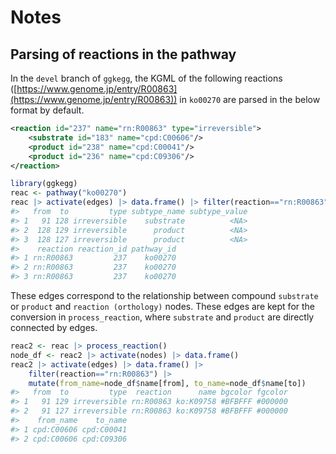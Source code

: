 



# Notes

## Parsing of reactions in the pathway

In the `devel` branch of `ggkegg`, the KGML of the following reactions ([https://www.genome.jp/entry/R00863](https://www.genome.jp/entry/R00863)) in `ko00270` are parsed in the below format by default.

```xml
<reaction id="237" name="rn:R00863" type="irreversible">
    <substrate id="183" name="cpd:C00606"/>
    <product id="238" name="cpd:C00041"/>
    <product id="236" name="cpd:C09306"/>
</reaction>
```


```r
library(ggkegg)
reac <- pathway("ko00270")
reac |> activate(edges) |> data.frame() |> filter(reaction=="rn:R00863")
#>   from  to         type subtype_name subtype_value
#> 1   91 128 irreversible    substrate          <NA>
#> 2  128 129 irreversible      product          <NA>
#> 3  128 127 irreversible      product          <NA>
#>    reaction reaction_id pathway_id
#> 1 rn:R00863         237    ko00270
#> 2 rn:R00863         237    ko00270
#> 3 rn:R00863         237    ko00270
```

These edges correspond to the relationship between compound `substrate` or `product` and `reaction (orthology)` nodes. These edges are kept for the conversion in `process_reaction`, where `substrate` and `product` are directly connected by edges.


```r
reac2 <- reac |> process_reaction()
node_df <- reac2 |> activate(nodes) |> data.frame()
reac2 |> activate(edges) |> data.frame() |>
    filter(reaction=="rn:R00863") |>
    mutate(from_name=node_df$name[from], to_name=node_df$name[to])
#>   from  to         type  reaction      name bgcolor fgcolor
#> 1   91 129 irreversible rn:R00863 ko:K09758 #BFBFFF #000000
#> 2   91 127 irreversible rn:R00863 ko:K09758 #BFBFFF #000000
#>    from_name    to_name
#> 1 cpd:C00606 cpd:C00041
#> 2 cpd:C00606 cpd:C09306
```

